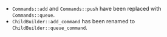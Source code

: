 - `Commands::add` and `Commands::push` have been replaced with `Commands::queue`.
- `ChildBuilder::add_command` has been renamed to `ChildBuilder::queue_command`.
